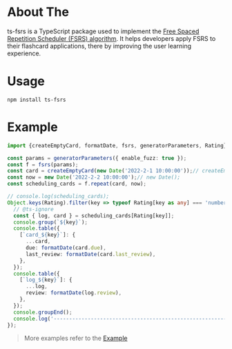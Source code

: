 # About The

ts-fsrs is a TypeScript package used to implement the [Free Spaced Repetition Scheduler (FSRS) algorithm](https://github.com/open-spaced-repetition/free-spaced-repetition-scheduler). It helps
developers apply FSRS to their flashcard applications, there by improving the user learning experience.

# Usage

```
npm install ts-fsrs
```

# Example

```typescript
import {createEmptyCard, formatDate, fsrs, generatorParameters, Rating} from 'ts-fsrs';

const params = generatorParameters({ enable_fuzz: true });
const f = fsrs(params);
const card = createEmptyCard(new Date('2022-2-1 10:00:00'));// createEmptyCard();
const now = new Date('2022-2-2 10:00:00');// new Date();
const scheduling_cards = f.repeat(card, now);

// console.log(scheduling_cards);
Object.keys(Rating).filter(key => typeof Rating[key as any] === 'number').forEach(key => {
  // @ts-ignore
  const { log, card } = scheduling_cards[Rating[key]];
  console.group(`${key}`);
  console.table({
    [`card_${key}`]: {
      ...card,
      due: formatDate(card.due),
      last_review: formatDate(card.last_review),
    },
  });
  console.table({
    [`log_${key}`]: {
      ...log,
      review: formatDate(log.review),
    },
  });
  console.groupEnd();
  console.log('----------------------------------------------------------------');
});
```

> More examples refer to the [Example](https://github.com/ishiko732/ts-fsrs/blob/master/example/index.ts)